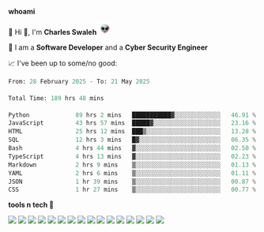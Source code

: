 **whoami**

🤪 Hi 👋, I'm **Charles Swaleh** <img src="alien.gif" height="25px">

🤖 I am a **Software Developer** and a **Cyber Security Engineer**

📈 I've been up to some/no good:

<!--START_SECTION:waka-->

```python
From: 28 February 2025 - To: 21 May 2025

Total Time: 189 hrs 48 mins

Python             89 hrs 2 mins   ███████████▓░░░░░░░░░░░░░   46.91 %
JavaScript         43 hrs 57 mins  █████▓░░░░░░░░░░░░░░░░░░░   23.16 %
HTML               25 hrs 12 mins  ███▒░░░░░░░░░░░░░░░░░░░░░   13.28 %
SQL                12 hrs 3 mins   █▓░░░░░░░░░░░░░░░░░░░░░░░   06.35 %
Bash               4 hrs 44 mins   ▓░░░░░░░░░░░░░░░░░░░░░░░░   02.50 %
TypeScript         4 hrs 13 mins   ▓░░░░░░░░░░░░░░░░░░░░░░░░   02.23 %
Markdown           2 hrs 9 mins    ▒░░░░░░░░░░░░░░░░░░░░░░░░   01.13 %
YAML               2 hrs 6 mins    ▒░░░░░░░░░░░░░░░░░░░░░░░░   01.11 %
JSON               1 hr 39 mins    ▒░░░░░░░░░░░░░░░░░░░░░░░░   00.87 %
CSS                1 hr 27 mins    ▒░░░░░░░░░░░░░░░░░░░░░░░░   00.77 %
```

<!--END_SECTION:waka-->


**tools n tech 🔭**

![](https://img.shields.io/badge/OS-Linux-informational?style=flat&logo=linux&logoColor=white&color=800020)
![](https://img.shields.io/badge/Code-JavaScript-informational?style=flat&logo=javascript&logoColor=white&color=800020)
![](https://img.shields.io/badge/Code-Python-informational?style=flat&logo=python&logoColor=white&color=800020)
![](https://img.shields.io/badge/Code-C-informational?style=flat&logo=c&logoColor=white&color=800020)
![](https://img.shields.io/badge/Code-Ruby-informational?style=flat&logo=ruby&logoColor=white&color=800020)
![](https://img.shields.io/badge/Code-Go-informational?style=flat&logo=go&logoColor=white&color=800020)
![](https://img.shields.io/badge/Framework-React-informational?style=flat&logo=react&logoColor=white&color=800020)
![](https://img.shields.io/badge/Framework-Django-informational?style=flat&logo=django&logoColor=white&color=800020)
![](https://img.shields.io/badge/Framework-Flask-informational?style=flat&logo=flask&logoColor=white&color=800020)
![](https://img.shields.io/badge/Framework-Rails-informational?style=flat&logo=Ruby&logoColor=white&color=800020)
![](https://img.shields.io/badge/Shell-Bash-informational?style=flat&logo=gnu-bash&logoColor=white&color=800020)
![](https://img.shields.io/badge/DB-PostgreSQL-informational?style=flat&logo=postgresql&logoColor=white&color=800020)
![](https://img.shields.io/badge/DB-MySQL-informational?style=flat&logo=mysql&logoColor=white&color=800020)
![](https://img.shields.io/badge/CI/CD-Docker-informational?style=flat&logo=docker&logoColor=white&color=800020)
![](https://img.shields.io/badge/CI/CD-Kubernetes-informational?style=flat&logo=kubernetes&logoColor=white&color=800020)
![](https://img.shields.io/badge/CI/CD-Jenkins-informational?style=flat&logo=jenkins&logoColor=white&color=800020)

<!-- **stats 🔭**

[![Charles's GitHub stats](https://github-readme-stats.vercel.app/api?username=mashm3ll0w&count_private=true&show_icons=true&theme=maroongold&include_all_commits=true)](https://github.com/anuraghazra/github-readme-stats)             [![Top Langs](https://github-readme-stats.vercel.app/api/top-langs/?username=mashm3ll0w&layout=compact&theme=maroongold&langs_count=6)](https://github.com/anuraghazra/github-readme-stats) -->
